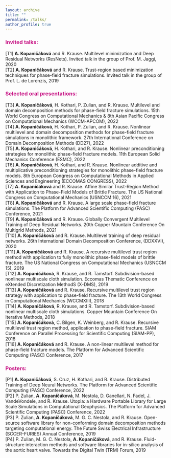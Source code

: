 ```yaml
---
layout: archive
title: ""
permalink: /talks/
author_profile: true
---
```


### <span style="color:rgb(199, 21, 133)">Invited talks:</span>
[T1] **A. Kopaničáková** and R. Krause. Multilevel minimization and Deep Residual Networks (ResNets). Invited talk
in the group of Prof. M. Jaggi, 2020<br />
[T2] **A. Kopaničáková** and R. Krause. Trust-region based minimization techniques for phase-field fracture simulations. Invited talk in the group of Prof. L. de Lorenzis, 2019<br />


### <span style="color:rgb(199, 21, 133)">Selected oral presentations:</span>
[T3] **A. Kopaničáková**, H. Kothari, P. Zulian, and R. Krause. Multilevel and domain decomposition methods for phase-field fracture simulations. 15th World Congress on Computational Mechanics & 8th Asian Pacific Congress on Computational Mechanics (WCCM-APCOM), 2022<br />
[T4] **A. Kopaničáková**, H. Kothari, P. Zulian, and R. Krause. Nonlinear multilevel and domain decomposition methods for phase-field fracture simulations in monolithic framework. 27th International Conference on Domain Decomposition Methods (DD27), 2022<br />
[T5] **A. Kopaničáková**, H. Kothari, and R. Krause. Nonlinear preconditioning strategies for monolithic phase-field fracture models. 11th European Solid Mechanics Conference (ESMC), 2022<br />
[T6] **A. Kopaničáková**, H. Kothari, and R. Krause. Nonlinear additive and multiplicative preconditioning strategies for monolithic phase-field fracture models. 8th European Congress on Computational Methods in Applied Sciences and Engineering (ECCOMAS CONGRESS), 2022<br />
[T7] **A. Kopaničáková** and R. Krause. Affine Similar Trust-Region Method with Application to Phase-Field Models of Brittle Fracture. The US National Congress on Computational Mechanics (USNCCM 16), 2021<br />
[T8] **A. Kopaničáková** and R. Krause. A large scale phase-field fracture simulations. The Platform for Advanced Scientific Computing (PASC) Conference, 2021<br />
[T9] **A. Kopaničáková** and R. Krause. Globally Convergent Multilevel Training of Deep Residual Networks. 20th Copper Mountain Conference On Multigrid Methods, 2021<br />
[T10] **A. Kopaničáková** and R. Krause. Multilevel training of deep residual networks. 26th International Domain Decomposition Conference, (DDXXVI), 2020<br />
[T11] **A. Kopaničáková** and R. Krause. A recursive multilevel trust region method with application to fully monolithic phase-field models of brittle fracture. The US National Congress on Computational Mechanics (USNCCM 15), 2019<br />
[T12] **A. Kopaničáková**, R. Krause, and R. Tamstorf. Subdivision-based nonlinear multiscale cloth simulation. Eccomas Thematic Conference on eXtended Discretization MethodS (X-DMS), 2019<br />
[T13] **A. Kopaničáková** and R. Krause. Recursive multilevel trust region strategy with application to phase-field fracture. The 13th World Congress in Computational Mechanics (WCCMXIII), 2018<br />
[T14] **A. Kopaničáková**, R. Krause, and R. Tamstorf. Subdivision-based nonlinear multiscale cloth simulations. Copper Mountain Conference On Iterative Methods, 2018<br />
[T15] **A. Kopaničáková**, C. Bilgen, K. Weinberg, and R. Krause. Recursive multilevel trust region method, application to phase-field fracture. SIAM Conference on Parallel Processing for Scientific Computing (SIAM-PP), 2018<br />
[T16] **A. Kopaničáková** and R. Krause. A non-linear multilevel method for phase-field fracture models. The Platform for Advanced Scientific Computing (PASC) Conference, 2017<br />


### <span style="color:rgb(199, 21, 133)">Posters:</span>
[P1] **A. Kopaničáková**, S. Cruz, H. Kothari, and R. Krause. Distributed Training of Deep Neural Networks. The
Platform for Advanced Scientific Computing (PASC) Conference, 2022<br />
[P2] P. Zulian, **A. Kopaničáková**, M. Nestola, D. Ganellari, N. Fadel, J. VandeVondele, and R. Krause. Utopia: a Hardware Portable Library for Large Scale Simulations in Computational Geophysics. The Platform for Advanced Scientific Computing (PASC) Conference, 2022<br />
[P3] P. Zulian, **A. Kopaničáková**, M. G. C. Nestola, and R. Krause. Open-source software library for non-conforming domain decomposition methods targeting computational energy. The Future Swiss Electrical Infrastructure (SCCER-FURIES) Annual Conference, 2019<br />
[P4] P. Zulian, M. G. C. Nestola, **A. Kopaničáková**, and R. Krause. Fluid-structure interaction methods and software libraries for in-silico analysis of the aortic heart valve. Towards the Digital Twin (TRM) Forum, 2019<br />




